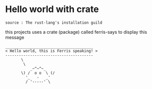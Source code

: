 # Hello world with crate

`source : The rust-lang's installation guild`

this projects uses a crate (package) called ferris-says to display this message

```
_______________________________________
< Hello world, this is Ferris speaking! >
---------------------------------------
       \
        \
           _~^~^~_
       \) /  o o  \ (/
         '_   -   _'
         / '-----' \
```
